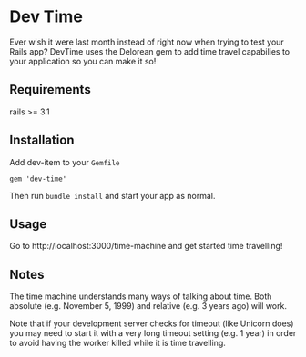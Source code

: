 Dev Time
========

Ever wish it were last month instead of right now when trying to test
your Rails app? DevTime uses the Delorean gem to add time travel capabilies
to your application so you can make it so!

Requirements
------------

rails &gt;= 3.1

Installation
------------

Add dev-item to your `Gemfile`

    gem 'dev-time'


Then run `bundle install` and start your app as normal.

Usage
-----

Go to http://localhost:3000/time-machine and get started time travelling!

Notes
-----
The time machine understands many ways of talking about time. Both absolute
(e.g. November 5, 1999) and relative (e.g. 3 years ago) will work.

Note that if your development server checks for timeout (like Unicorn does)
you may need to start it with a very long timeout setting (e.g. 1 year) in
order to avoid having the worker killed while it is time travelling.
